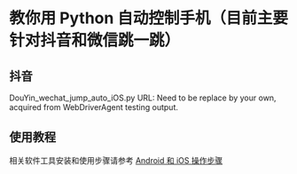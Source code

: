 # 教你用 Python 自动控制手机（目前主要针对抖音和微信跳一跳）

## 抖音
DouYin_wechat_jump_auto_iOS.py
URL: Need to be replace by your own, acquired from WebDriverAgent testing output.


## 使用教程

相关软件工具安装和使用步骤请参考 [Android 和 iOS 操作步骤](https://github.com/wangshub/wechat_jump_game/wiki/Android-%E5%92%8C-iOS-%E6%93%8D%E4%BD%9C%E6%AD%A5%E9%AA%A4)



